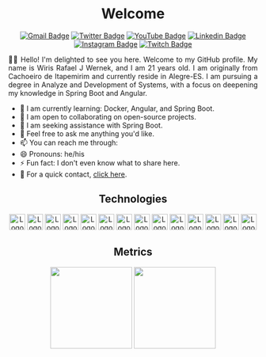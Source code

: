 <h1 align="center">Welcome</h1>

<div align="center">

[![Gmail Badge](https://img.shields.io/badge/-Gmail-FF0000?style=flat-square&labelColor=FF0000&logo=gmail&logoColor=white)](mailto:wiriswernek@gmail)
[![Twitter Badge](https://img.shields.io/badge/-Twitter-1DA1F2?style=flat-square&labelColor=1DA1F2&logo=twitter&logoColor=white)](https://twitter.com/wiriswernek)
[![YouTube Badge](https://img.shields.io/badge/-YouTube-FF0000?style=flat-square&labelColor=FF0000&logo=youtube&logoColor=white)](https://youtube.com/@wiriswernek)
[![Linkedin Badge](https://img.shields.io/badge/-Linkedin-0B66C2?style=flat-square&logo=Linkedin&logoColor=white)](https://www.linkedin.com/in/wiris-wernek/)
[![Instagram Badge](https://img.shields.io/badge/-Instagram-CE3389?style=flat-square&logo=Instagram&logoColor=white)](https://www.instagram.com/wiriswernek/)
[![Twitch Badge](https://img.shields.io/badge/-Twitch-6633cc?style=flat-square&labelColor=6633cc&logo=twitch&logoColor=white)](https://www.twitch.tv/lost905)
</div>

<div align="justify">
👋👋 Hello! I'm delighted to see you here. Welcome to my GitHub profile. My name is Wiris Rafael J Wernek, and I am 21 years old. I am originally from Cachoeiro de Itapemirim and currently reside in Alegre-ES. I am pursuing a degree in Analyze and Development of Systems, with a focus on deepening my knowledge in Spring Boot and Angular.

- 🌱 I am currently learning: Docker, Angular, and Spring Boot.
- 👯 I am open to collaborating on open-source projects.
- 🤔 I am seeking assistance with Spring Boot.
- 💬 Feel free to ask me anything you'd like.
- 📫 You can reach me through:
- 😄 Pronouns: he/his
- ⚡ Fun fact: I don't even know what to share here.
- 🔗 For a quick contact, [click here](https://dbc-wiriswernek.vercel.app/).
</div>

<h2 align="center">Technologies</h2>
<div align="center">

<img height="32" src="https://cdn.jsdelivr.net/gh/devicons/devicon/icons/javascript/javascript-original.svg" alt="Logo do Javascript"/>
<img height="32" src="https://cdn.jsdelivr.net/gh/devicons/devicon/icons/typescript/typescript-original.svg" alt="Logo do Typescript"/>
<img height="32" src="https://cdn.jsdelivr.net/gh/devicons/devicon/icons/html5/html5-original.svg" alt="Logo do HTML"/>
<img height="32" src="https://cdn.jsdelivr.net/gh/devicons/devicon/icons/css3/css3-original.svg" alt="Logo do CSS"/>
<img height="32" src="https://cdn.jsdelivr.net/gh/devicons/devicon/icons/angularjs/angularjs-plain.svg" alt="Logo do Angular">
<img height="32" src="https://cdn.jsdelivr.net/gh/devicons/devicon/icons/php/php-original.svg" alt="Logo do PHP"/>
<img height="32" src="https://cdn.jsdelivr.net/gh/devicons/devicon/icons/java/java-original.svg" alt="Logo do Java">
<img height="32" src="https://cdn.jsdelivr.net/gh/devicons/devicon/icons/spring/spring-original.svg" alt="Logo do Spring">
<img height="32" src="https://cdn.jsdelivr.net/gh/devicons/devicon/icons/mysql/mysql-original.svg" alt="Logo do MySQL">
<img height="32" src="https://cdn.jsdelivr.net/gh/devicons/devicon/icons/postgresql/postgresql-original.svg" alt="Logo do Postgres"/>
<img height="32" src="https://cdn.jsdelivr.net/gh/devicons/devicon/icons/git/git-original.svg" alt="Logo do Git"/>
<img height="32" src="https://cdn.jsdelivr.net/gh/devicons/devicon/icons/linux/linux-original.svg" alt="Logo do Linux">
<img height="32" src="https://cdn.jsdelivr.net/gh/devicons/devicon/icons/docker/docker-original.svg" alt="Logo do Docker">
<img height="32" src="https://cdn.jsdelivr.net/gh/devicons/devicon/icons/vagrant/vagrant-original.svg" alt="Logo do Vagrant">

</div>
<h2 align="center">Metrics</h2>
<p align="center">
  <img height="165em" src="https://github-readme-stats.vercel.app/api?username=WirisWernek&show_icons=true&theme=radical&include_all_commits=true&count_private=true"/>
  <img height="165em" src="https://github-readme-stats.vercel.app/api/top-langs/?username=WirisWernek&layout=compact&langs_count=16&theme=radical"/>
</p>


